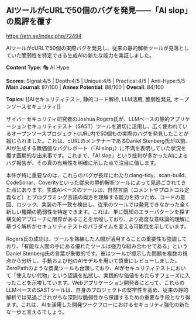 ## AIツールがcURLで50個のバグを発見――「AI slop」の風評を覆す

https://etn.se/index.php/72494

AIツールがcURLで50個の実際バグを発見し、従来の静的解析ツールが見落としていた脆弱性を特定できる生成AIの新たな能力を実証しました。

**Content Type**: 🎭 AI Hype

**Scores**: Signal:4/5 | Depth:4/5 | Unique:4/5 | Practical:4/5 | Anti-Hype:5/5
**Main Journal**: 87/100 | **Annex Potential**: 88/100 | **Overall**: 84/100

**Topics**: [[AIセキュリティテスト, 静的コード解析, LLM活用, 脆弱性発見, オープンソースセキュリティ]]

サイバーセキュリティ研究者のJoshua Rogers氏が、LLMベースの静的アプリケーションセキュリティテスト（SAST）ツールを適切に活用し、広く使われているオープンソースプロジェクトcURL内で50個もの実際のバグを発見したことが報じられました。これは、cURLのメンテナーであるDaniel Stenberg氏が以前、AIが生成する無価値なバグレポート（「AI slop」）に不満を表明していた状況を覆す画期的な出来事です。これまで、「AI slop」という批判が多かったAIによるバグ報告が、その真の有用性を明確に示した点で注目に値します。

本件が特に重要なのは、これらのバグが長年にわたりclang-tidy、scan-build、CodeSonar、Coverityといった従来の静的解析ツールによって見過ごされてきた点にあります。生成AIベースのツールは、自然言語（コメントやプロトコル定義など）とプログラミング言語の両方を理解する能力を持つため、コードの意図、ロジック、実装の不一致を検出し、従来のツールでは発見できなかった全く新しい種類の脆弱性を特定できます。これは、単に既知のエラーパターンを探す構文的アプローチに限界があることを示唆しており、より高度な意味論的理解に基づく解析がセキュリティテストのパラダイムを変える可能性を示しています。

Rogers氏の成功は、ツールを熟練した人間が活用することの重要性も強調しており、「有能な人間の手にある優れたツールは強力な組み合わせである」というDaniel Stenberg氏の言葉が象徴的です。彼はツールが提示した問題を複数の視点から分析し、手動および他のAIモデルを用いて慎重にレビューしました。ZeroPathのような商業ツールも台頭しており、AIがセキュリティテストにおいて「使えない代物」という認識を払拭し、実践的な価値をもたらすフェーズに入ったことを示唆しています。Webアプリケーション開発者にとって、これらのLLMベースのSASTツールは、自身のプロジェクトの堅牢性を高め、従来の静的解析では見過ごされがちな深刻な脆弱性から保護するための重要な手段となり得ます。これは、AIを活用した開発ワークフローにおけるセキュリティ強化の新たな一歩と言えるでしょう。